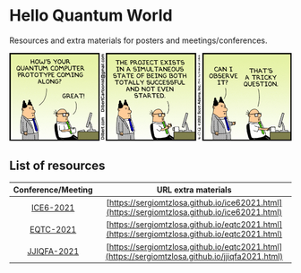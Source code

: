 # Hello Quantum World

Resources and extra materials for posters and meetings/conferences.

![](assets/misc/dilbert-quantum-computer.png)

## List of resources

|  Conference/Meeting    |  URL extra materials  |
| :--------------------: | :-------------------: |
| [ICE6-2021](https://www.ice-6.hbar.es/) | [https://sergiomtzlosa.github.io/ice62021.html](https://sergiomtzlosa.github.io/ice62021.html) |
| [EQTC-2021](https://www.eqtc.org) | [https://sergiomtzlosa.github.io/eqtc2021.html](https://sergiomtzlosa.github.io/eqtc2021.html) |
| [JJIQFA-2021](https://eventos.unizar.es/70156/detail/9o-jornada-de-jovenes-investigadores-de-quimica-y-fisica-de-aragon.html) | [https://sergiomtzlosa.github.io/eqtc2021.html](https://sergiomtzlosa.github.io/jjiqfa2021.html) |
